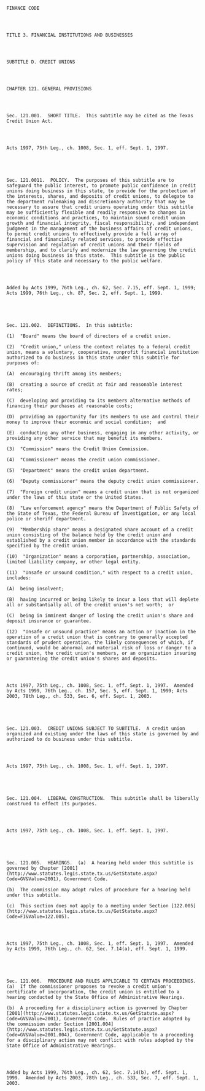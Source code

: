 ﻿
    
    
    	
    					
    
    
    FINANCE CODE
    
      
    
    
    TITLE 3. FINANCIAL INSTITUTIONS AND BUSINESSES
    
      
    
    
    SUBTITLE D. CREDIT UNIONS
    
      
    
    
    CHAPTER 121. GENERAL PROVISIONS
    
      
    
    
    Sec. 121.001.  SHORT TITLE.  This subtitle may be cited as the Texas Credit Union Act.
    
    
    
    
    Acts 1997, 75th Leg., ch. 1008, Sec. 1, eff. Sept. 1, 1997.
    
    
    
    
    
    Sec. 121.0011.  POLICY.  The purposes of this subtitle are to safeguard the public interest, to promote public confidence in credit unions doing business in this state, to provide for the protection of the interests, shares, and deposits of credit unions, to delegate to the department rulemaking and discretionary authority that may be necessary to assure that credit unions operating under this subtitle may be sufficiently flexible and readily responsive to changes in economic conditions and practices, to maintain sound credit union growth and financial integrity, fiscal responsibility, and independent judgment in the management of the business affairs of credit unions, to permit credit unions to effectively provide a full array of financial and financially related services, to provide effective supervision and regulation of credit unions and their fields of membership, and to clarify and modernize the law governing the credit unions doing business in this state.  This subtitle is the public policy of this state and necessary to the public welfare.
    
    
    
    
    Added by Acts 1999, 76th Leg., ch. 62, Sec. 7.15, eff. Sept. 1, 1999;  Acts 1999, 76th Leg., ch. 87, Sec. 2, eff. Sept. 1, 1999.
    
    
    
    
    
    Sec. 121.002.  DEFINITIONS.  In this subtitle:
    
    (1)  "Board" means the board of directors of a credit union.
    
    (2)  "Credit union," unless the context relates to a federal credit union, means a voluntary, cooperative, nonprofit financial institution authorized to do business in this state under this subtitle for purposes of:
    
    (A)  encouraging thrift among its members;
    
    (B)  creating a source of credit at fair and reasonable interest rates;
    
    (C)  developing and providing to its members alternative methods of financing their purchases at reasonable costs;
    
    (D)  providing an opportunity for its members to use and control their money to improve their economic and social condition;  and
    
    (E)  conducting any other business, engaging in any other activity, or providing any other service that may benefit its members.
    
    (3)  "Commission" means the Credit Union Commission.
    
    (4)  "Commissioner" means the credit union commissioner.
    
    (5)  "Department" means the credit union department.
    
    (6)  "Deputy commissioner" means the deputy credit union commissioner.
    
    (7)  "Foreign credit union" means a credit union that is not organized under the laws of this state or the United States.
    
    (8)  "Law enforcement agency" means the Department of Public Safety of the State of Texas, the Federal Bureau of Investigation, or any local police or sheriff department.
    
    (9)  "Membership share" means a designated share account of a credit union consisting of the balance held by the credit union and established by a credit union member in accordance with the standards specified by the credit union.
    
    (10)  "Organization" means a corporation, partnership, association, limited liability company, or other legal entity.
    
    (11)  "Unsafe or unsound condition," with respect to a credit union, includes:
    
    (A)  being insolvent;
    
    (B)  having incurred or being likely to incur a loss that will deplete all or substantially all of the credit union's net worth;  or
    
    (C)  being in imminent danger of losing the credit union's share and deposit insurance or guarantee.
    
    (12)  "Unsafe or unsound practice" means an action or inaction in the operation of a credit union that is contrary to generally accepted standards of prudent operation, the likely consequences of which, if continued, would be abnormal and material risk of loss or danger to a credit union, the credit union's members, or an organization insuring or guaranteeing the credit union's shares and deposits.
    
    
    
    
    Acts 1997, 75th Leg., ch. 1008, Sec. 1, eff. Sept. 1, 1997.  Amended by Acts 1999, 76th Leg., ch. 157, Sec. 5, eff. Sept. 1, 1999; Acts 2003, 78th Leg., ch. 533, Sec. 6, eff. Sept. 1, 2003.
    
    
    
    
    
    Sec. 121.003.  CREDIT UNIONS SUBJECT TO SUBTITLE.  A credit union organized and existing under the laws of this state is governed by and authorized to do business under this subtitle.
    
    
    
    
    Acts 1997, 75th Leg., ch. 1008, Sec. 1, eff. Sept. 1, 1997.
    
    
    
    
    
    Sec. 121.004.  LIBERAL CONSTRUCTION.  This subtitle shall be liberally construed to effect its purposes.
    
    
    
    
    Acts 1997, 75th Leg., ch. 1008, Sec. 1, eff. Sept. 1, 1997.
    
    
    
    
    
    Sec. 121.005.  HEARINGS.  (a)  A hearing held under this subtitle is governed by Chapter [2001](http://www.statutes.legis.state.tx.us/GetStatute.aspx?Code=GV&Value=2001), Government Code.
    
    (b)  The commission may adopt rules of procedure for a hearing held under this subtitle.
    
    (c)  This section does not apply to a meeting under Section [122.005](http://www.statutes.legis.state.tx.us/GetStatute.aspx?Code=FI&Value=122.005).
    
    
    
    
    Acts 1997, 75th Leg., ch. 1008, Sec. 1, eff. Sept. 1, 1997.  Amended by Acts 1999, 76th Leg., ch. 62, Sec. 7.14(a), eff. Sept. 1, 1999.
    
    
    
    
    
    Sec. 121.006.  PROCEDURE AND RULES APPLICABLE TO CERTAIN PROCEEDINGS.  (a)  If the commissioner proposes to revoke a credit union's certificate of incorporation, the credit union is entitled to a hearing conducted by the State Office of Administrative Hearings.
    
    (b)  A proceeding for a disciplinary action is governed by Chapter [2001](http://www.statutes.legis.state.tx.us/GetStatute.aspx?Code=GV&Value=2001), Government Code.  Rules of practice adopted by the commission under Section [2001.004](http://www.statutes.legis.state.tx.us/GetStatute.aspx?Code=GV&Value=2001.004), Government Code, applicable to a proceeding for a disciplinary action may not conflict with rules adopted by the State Office of Administrative Hearings.
    
    
    
    
    Added by Acts 1999, 76th Leg., ch. 62, Sec. 7.14(b), eff. Sept. 1, 1999.  Amended by Acts 2003, 78th Leg., ch. 533, Sec. 7, eff. Sept. 1, 2003.
    
    
    
    
    				
